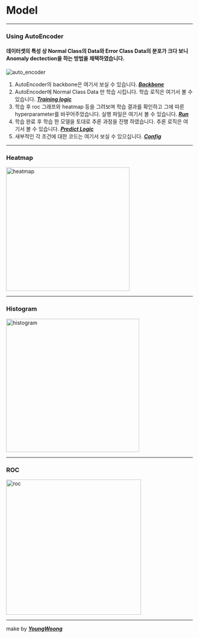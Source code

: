 # Model
---
### Using AutoEncoder
#### 데이터셋의 특성 상 Normal Class의 Data와 Error Class Data의 분포가 크다 보니 Anomaly dectection을 하는 방법을 채택하였습니다.
![auto_encoder](https://github.com/wooyoungwoong-AI/wooyoungwoong-AI/assets/136695011/4c7a4723-0314-4a20-8bf8-c0e157de830b)

1. AutoEncoder의 backbone은 여기서 보실 수 있습니다. [**_Backbone_**](https://github.com/MBV-and-Kids/Model/blob/main/notebook/py/vae.py)
2. AutoEncoder에 Normal Class Data 만 학습 시킵니다. 학습 로직은 여기서 볼 수 있습니다. [**_Training logic_**](https://github.com/MBV-and-Kids/Model/blob/main/notebook/py/Training.py)
3. 학습 후 roc 그래프와 heatmap 등을 그려보며 학습 결과를 확인하고 그에 따른 hyperparameter를 바꾸어주었습니다. 실행 파일은 여기서 볼 수 있습니다. [**_Run_**](https://github.com/MBV-and-Kids/Model/blob/main/notebook/run_colab_ver.ipynb)
4. 학습 완료 후 학습 한 모델을 토대로 추론 과정을 진행 하였습니다. 추론 로직은 여기서 볼 수 있습니다. [**_Predict Logic_**](https://github.com/MBV-and-Kids/Model/blob/main/notebook/py/predict.py)
5. 새부적인 각 조건에 대한 코드는 여기서 보실 수 있으십니다. [**_Config_**](https://github.com/MBV-and-Kids/Model/blob/main/notebook/py/config.py)
---

### Heatmap

<img width="333" alt="heatmap" src="https://github.com/wooyoungwoong-AI/wooyoungwoong-AI/assets/136695011/a5accc95-4739-4c35-bf63-b9ce1880daaa">

---

### Histogram

<img width="359" alt="histogram" src="https://github.com/wooyoungwoong-AI/wooyoungwoong-AI/assets/136695011/de209bc4-ef5d-4550-8a49-c966caba047a">

---

### ROC

<img width="364" alt="roc" src="https://github.com/wooyoungwoong-AI/wooyoungwoong-AI/assets/136695011/c9b1a574-1038-460f-ac34-7fa2cd34c52d">

---

make by [**_YoungWoong_**](https://github.com/wooyoungwoong-AI)
